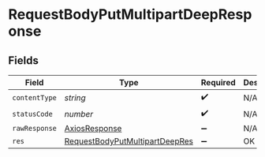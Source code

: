 # RequestBodyPutMultipartDeepResponse


## Fields

| Field                                                                                       | Type                                                                                        | Required                                                                                    | Description                                                                                 |
| ------------------------------------------------------------------------------------------- | ------------------------------------------------------------------------------------------- | ------------------------------------------------------------------------------------------- | ------------------------------------------------------------------------------------------- |
| `contentType`                                                                               | *string*                                                                                    | :heavy_check_mark:                                                                          | N/A                                                                                         |
| `statusCode`                                                                                | *number*                                                                                    | :heavy_check_mark:                                                                          | N/A                                                                                         |
| `rawResponse`                                                                               | [AxiosResponse](https://axios-http.com/docs/res_schema)                                     | :heavy_minus_sign:                                                                          | N/A                                                                                         |
| `res`                                                                                       | [RequestBodyPutMultipartDeepRes](../../models/operations/requestbodyputmultipartdeepres.md) | :heavy_minus_sign:                                                                          | OK                                                                                          |